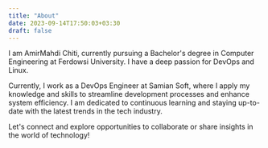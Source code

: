 ```yaml
---
title: "About"
date: 2023-09-14T17:50:03+03:30
draft: false
---
```


I am AmirMahdi Chiti, currently pursuing a Bachelor's degree in Computer Engineering at Ferdowsi University. I have a deep passion for DevOps and Linux.

Currently, I work as a DevOps Engineer at Samian Soft, where I apply my knowledge and skills to streamline development processes and enhance system efficiency. I am dedicated to continuous learning and staying up-to-date with the latest trends in the tech industry.

Let's connect and explore opportunities to collaborate or share insights in the world of technology!